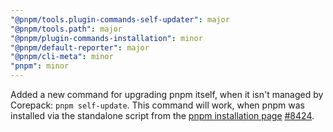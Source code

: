 ```yaml
---
"@pnpm/tools.plugin-commands-self-updater": major
"@pnpm/tools.path": major
"@pnpm/plugin-commands-installation": minor
"@pnpm/default-reporter": major
"@pnpm/cli-meta": minor
"pnpm": minor
---
```


Added a new command for upgrading pnpm itself, when it isn't managed by Corepack: `pnpm self-update`. This command will work, when pnpm was installed via the standalone script from the [pnpm installation page](https://pnpm.io/installation#using-a-standalone-script) [#8424](https://github.com/pnpm/pnpm/pull/8424).
